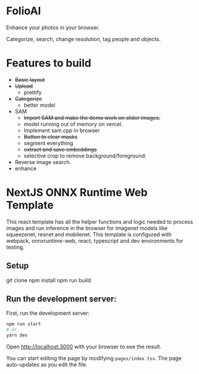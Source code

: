 # FolioAI

Enhance your photos in your browser.

Categorize, search, change resolution, tag people and objects.


# Features to build
- ~~Basic layout~~
- ~~Upload~~
    - prettify
- ~~Categorize~~
    - better model
- SAM
    - ~~Import SAM and make the demo work on slider images.~~
    - model running out of memory on vercel.
    - Implement sam.cpp in browser
    - ~~Button to clear masks~~
    - segment everything
    - ~~extract and save embeddings~~
    - selective crop to remove background/foreground.
- Reverse image search.
- enhance


# NextJS ONNX Runtime Web Template

This react template has all the helper functions and logic needed to process images and run inference in the browser for imagenet models like squeezenet, resnet and mobilenet.
This template is configured with webpack, onnxruntime-web, react, typescript and dev environments for testing.

## Setup

git clone 
npm install
npm run build

## Run the development server:

First, run the development server:

```bash
npm run start
# or
yarn dev
```

Open [http://localhost:3000](http://localhost:3000) with your browser to see the result.

You can start editing the page by modifying `pages/index.tsx`. The page auto-updates as you edit the file.






<!-- [API routes](https://nextjs.org/docs/api-routes/introduction) can be accessed on [http://localhost:3000/api/hello](http://localhost:3000/api/hello). This endpoint can be edited in `pages/api/hello.ts`.

The `pages/api` directory is mapped to `/api/*`. Files in this directory are treated as [API routes](https://nextjs.org/docs/api-routes/introduction) instead of React pages.

## Deploy on Azure with Static Web Apps

Deploy your site with Azure. Checkout the docs for deploying to a Static Web Apps resource.

- [Deploy with Static Web Apps](https://docs.microsoft.com/azure/static-web-apps/)


## Credits/Resources

This is a [Next.js](https://nextjs.org/) project bootstrapped with [`create-next-app`](https://github.com/vercel/next.js/tree/canary/packages/create-next-app).

### ONNX Runtime Web Demo

ONNX Runtime Web demo is an interactive demo portal showing real use cases running ONNX Runtime Web in VueJS. It currently supports four examples for you to quickly experience the power of ONNX Runtime Web.

- [ONNX Runtime Web Demo for more models](https://github.com/microsoft/onnxruntime-web-demo)

### How to Run Machine-Learning Models in the Browser using ONNX

In this tutorial we will dive into onnxruntime-web by deploying a pre-trained PyTorch model to the browser. 

- [How to Run Machine-Learning Models in the Browser using ONNX](https://hackernoon.com/how-to-run-machine-learning-models-in-the-browser-using-onnx)

## Contributing

This project welcomes contributions and suggestions.  Most contributions require you to agree to a
Contributor License Agreement (CLA) declaring that you have the right to, and actually do, grant us
the rights to use your contribution. For details, visit https://cla.opensource.microsoft.com.

When you submit a pull request, a CLA bot will automatically determine whether you need to provide
a CLA and decorate the PR appropriately (e.g., status check, comment). Simply follow the instructions
provided by the bot. You will only need to do this once across all repos using our CLA.

This project has adopted the [Microsoft Open Source Code of Conduct](https://opensource.microsoft.com/codeofconduct/).
For more information see the [Code of Conduct FAQ](https://opensource.microsoft.com/codeofconduct/faq/) or
contact [opencode@microsoft.com](mailto:opencode@microsoft.com) with any additional questions or comments.

## Trademarks

This project may contain trademarks or logos for projects, products, or services. Authorized use of Microsoft 
trademarks or logos is subject to and must follow 
[Microsoft's Trademark & Brand Guidelines](https://www.microsoft.com/en-us/legal/intellectualproperty/trademarks/usage/general).
Use of Microsoft trademarks or logos in modified versions of this project must not cause confusion or imply Microsoft sponsorship.
Any use of third-party trademarks or logos are subject to those third-party's policies. -->
